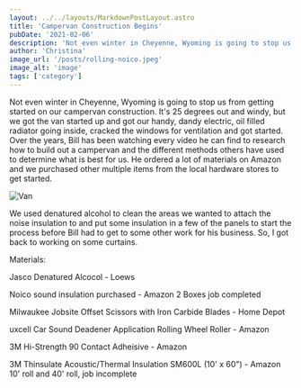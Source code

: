 ```yaml
---
layout: ../../layouts/MarkdownPostLayout.astro
title: 'Campervan Construction Begins'
pubDate: '2021-02-06'
description: 'Not even winter in Cheyenne, Wyoming is going to stop us'
author: 'Christina'
image_url: '/posts/rolling-noico.jpeg'
image_alt: 'image'
tags: ['category']
---
```


Not even winter in Cheyenne, Wyoming is going to stop us from getting started on our campervan construction. It's 25 degrees out and windy, but we got the van started up and got our handy, dandy electric, oil filled radiator going inside, cracked the windows for ventilation and got started. Over the years, Bill has been watching every video he can find to research how to build out a campervan and the different methods others have used to determine what is best for us. He ordered a lot of materials on Amazon and we purchased other multiple items from the local hardware stores to get started.

![Van](/posts/IMG_0969-1.jpeg)

We used denatured alcohol to clean the areas we wanted to attach the noise insulation to and put some insulation in a few of the panels to start the process before Bill had to get to some other work for his business. So, I got back to working on some curtains.

Materials:

Jasco Denatured Alcocol - Loews

Noico sound insulation purchased - Amazon 2 Boxes job completed

Milwaukee Jobsite Offset Scissors with Iron Carbide Blades - Home Depot

uxcell Car Sound Deadener Application Rolling Wheel Roller - Amazon

3M Hi-Strength 90 Contact Adheisive - Amazon

3M Thinsulate Acoustic/Thermal Insulation SM600L (10' x 60") - Amazon 10' roll and 40' roll, job incomplete
